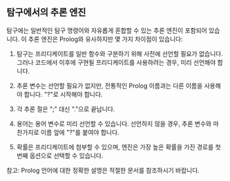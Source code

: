 ## 탐구에서의 추론 엔진

탐구에는 일반적인 탐구 명령어와 자유롭게 혼합할 수 있는 추론 엔진이 포함되어 있습니다. 이 추론 엔진은 Prolog와 유사하지만 몇 가지 차이점이 있습니다:

1. 탐구는 프리디케이트를 일반 함수와 구분하기 위해 사전에 선언할 필요가 없습니다. 그러나 코드에서 이후에 구현될 프리디케이트를 사용하려는 경우, 미리 선언해야 합니다.

2. 추론 변수는 선언할 필요가 없지만, 전통적인 Prolog 이름과는 다른 이름을 사용해야 합니다. "?"로 시작해야 합니다.

3. 각 추론 절은 ";" 대신 "."으로 끝납니다.

4. 용어는 용어 변수로 미리 선언할 수 있습니다. 선언하지 않을 경우, 추론 변수와 마찬가지로 이름 앞에 "?"를 붙여야 합니다.

5. 확률은 프리디케이트에 첨부할 수 있으며, 엔진은 가장 높은 확률을 가진 경로를 첫 번째 옵션으로 선택할 수 있습니다.

참고: Prolog 언어에 대한 정확한 설명은 적절한 문서를 참조하시기 바랍니다.